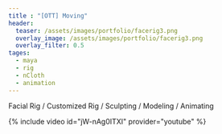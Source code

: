 ```yaml
---
title : "[OTT] Moving"
header:
  teaser: /assets/images/portfolio/facerig3.png
  overlay_image: /assets/images/portfolio/facerig3.png
  overlay_filter: 0.5
tages:
  - maya
  - rig
  - nCloth
  - animation
---
```


Facial Rig / Customized Rig / Sculpting / Modeling / Animating

{% include video id="jW-nAg0ITXI" provider="youtube" %}